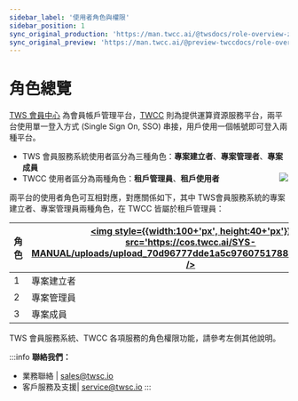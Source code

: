 ```yaml
---
sidebar_label: '使用者角色與權限'
sidebar_position: 1
sync_original_production: 'https://man.twcc.ai/@twsdocs/role-overview-zh' 
sync_original_preview: 'https://man.twcc.ai/@preview-twccdocs/role-overview-zh' 
---
```



# 角色總覽

[<ins>TWS 會員中心</ins>](https://member.twcc.ai/) 為會員帳戶管理平台，[<ins>TWCC</ins>](https://www.twcc.ai/) 則為提供運算資源服務平台，兩平台使用單一登入方式 (Single Sign On, SSO) 串接，用戶使用一個帳號即可登入兩種平台。

- TWS 會員服務系統使用者區分為三種角色：**專案建立者**、**專案管理者**、**專案成員** 
- TWCC 使用者區分為兩種角色：**租戶管理員**、**租戶使用者**
  &emsp; &emsp; &emsp;&emsp; &emsp; &emsp; ![](https://cos.twcc.ai/SYS-MANUAL/uploads/upload_4fb239cb4bc8149ee136cc83eb839e12.png)

兩平台的使用者角色可互相對應，對應關係如下，其中 TWS會員服務系統的專案建立者、專案管理員兩種角色，在 TWCC 皆屬於租戶管理員：

|角色|  [<img style={{width:100+'px', height:40+'px'}} src='https://cos.twcc.ai/SYS-MANUAL/uploads/upload_70d96777dde1a5c9760751788d5e5d90.png' />](https://iservice.nchc.org.tw/nchc_service/index.php) | [<img style={{width:100+'px', height:20+'px'}} src='https://cos.twcc.ai/SYS-MANUAL/uploads/upload_37a176a14aad4b6919b50a13c355774d.jpg' />](https://www.twcc.ai/)|
| -------- | -------- |-------- |
|  1  | 專案建立者    |**租戶管理員**|
|  2  |  專案管理員   |**租戶管理員**|
|  3  |   專案成員   |**租戶使用者** |

<i class="fa fa-arrow-circle-left" aria-hidden="true"></i> TWS 會員服務系統、TWCC 各項服務的角色權限功能，請參考左側其他說明。

:::info
**聯絡我們：**
- 業務聯絡 | <ins><a href = "mailto: sales@twsc.io">sales@twsc.io</a></ins>
- 客戶服務及支援| <ins><a href = "mailto: sales@twsc.io">service@twsc.io</a></ins>
:::
